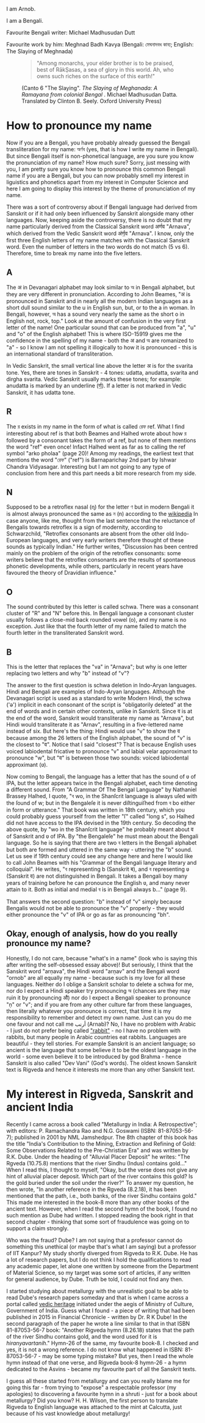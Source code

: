 I am Arnob. 

I am a Bengali.

Favourite Bengali writer: Michael Madhusudan Dutt

Favourite work by him: Meghnad Badh Kavya (Bengali: মেঘনাদবধ কাব্য; English: The Slaying of Meghnada)

<figure>
<blockquote> "Among monarchs, your elder brother is to be praised, best of RākṢasas, a sea of glory in this world. Ah, who owns such riches on the surface of this earth!" </blockquote>
<figcaption> (Canto 6 "The Slaying". <cite> The Slaying of Meghanada: A Ramayana from colonial Bengal </cite>. Michael Madhusudan Datta. Translated by Clinton B. Seely. Oxford University Press) </figcaption>
</figure>

# How to pronounce my name

Now if you are a Bengali, you have probably already guessed the Bengali transliteration for my name: অর্ণব (yes, that is how I write my name in Bengali).
But since Bengali itself is non-phonetical language, are you sure you know the pronunciation of my name? How much sure?
Sorry, just messing with you, I am pretty sure you know how to pronounce this common Bengali name if you are a Bengali, but you can now probably smell my interest in liguistics and phonetics apart from my interest in Computer Science and here I am going to display this interest by the theme of pronunciation of my name.

There was a sort of controversy about if Bengali language had derived from Sanskrit or if it had only been influenced by Sanskrit alongside many other languages. 
Now, keeping aside the controversy, there is no doubt that my name particularly derived from the Classical Sanskrit word अर्णव "Arnava", which derived from the Vedic Sanskrit word अ॑र्ण॒व "Arnava". 
I know, only the first three English letters of my name matches with the Classical Sanskrit word. Even the number of letters in the two words do not match (5 vs 6).
Therefore, time to break my name into the five letters.

## A
The अ in Devanagari alphabet may look similar to অ in Bengali alphabet, but they are very different in pronunciation.
According to John Beames, "अ is pronounced in Sanskrit and in nearly all the modern Indian languages as a short dull sound similar to the u in English sun, but, or to the a in woman. In Bengali, however, অ has a sound very nearly the same as the short o in English not, rock, top."
Look at the amount of confusion in the very first letter of the name! One particular sound that can be produced from "a", "u" and "o" of the English alphabet!
This is where ISO-15919 gives me the confidence in the spelling of my name - both the अ and অ are romanized to "a" - so I know I am not spelling it illogically to how it is pronounced - this is an international standard of transliteration.

In Vedic Sanskrit, the small vertical line above the letter अ is for the svarita tone. Yes, there are tones in Sanskrit - 4 tones: udatta, anudatta, svarita and dirgha svarita. Vedic Sanskrit usually marks these tones; for example: anudatta is marked by an underline (र्ण॒). If a letter is not marked in Vedic Sanskrit, it has udatta tone.

## R
The র exists in my name in the form of what is called রেফ ref. What I find interesting about ref is that both Beames and Halhed wrote about how র followed by a consonant takes the form of a ref, but none of them mentions the word "ref" even once! Infact Halhed went as far as to calling the ref symbol "arko pholaa" (page 20)! Among my readings, the earliest text that mentions the word "রেফ" ("ref") is Barnaparichay 2nd part by Ishwar Chandra Vidyasagar. Interesting but I am not going to any type of conclusion from here and this part needs a bit more research from my side.

## N
Supposed to be a retroflex nasal (ɳ) for the letter ণ but in modern Bengali it is almost always pronounced the same as ন (n) according to the [wikipedia](https://en.wikipedia.org/wiki/Bengali_alphabet#cite_ref-30) In case anyone, like me, thought from the last sentence that the reluctance of Bengalis towards retroflex is a sign of modernity, according to Schwarzchild, "Retroflex consonants are absent from the other old Indo-European languages, and very early writers therefore thought of these sounds as typically Indian." He further writes, "Discussion has been centred mainly on the problem of the origin of the retroflex consonants: some writers believe that the retroflex consonants are the results of spontaneous phonetic developments, while others, particularly in recent years have favoured the theory of Dravidian influence."

## O
The sound contributed by this letter is called schwa. There was a consonant cluster of "R" and "N" before this. 
In Bengali language a consonant cluster usually follows a close-mid back rounded vowel (o), and my name is no exception.
Just like that the fourth letter of my name failed to match the fourth letter in the transliterated Sanskrit word.

## B
This is the letter that replaces the "va" in "Arnava"; but why is one letter replacing two letters and why "b" instead of "v"?

The answer to the first question is schwa deletion in Indo-Aryan languages. Hindi and Bengali are examples of Indo-Aryan languages.
Although the Devanagari script is used as a standard to write Modern Hindi, the schwa ('ə') implicit in each consonant of the script is "obligatorily deleted" at the end of words and in certain other contexts, unlike in Sanskrit. Since व is at the end of the word, Sanskrit would transliterate my name as "Arnava", but Hindi would transliterate it as "Arnav", resulting in a five-lettered name instead of six. But here's the thing: Hindi would use "v" to show the व because among the 26 letters of the English alphabet, the sound of "v" is the closest to "व". Notice that I said "closest"? That is because English uses voiced labiodental fricative to pronounce "v" and labial velar approximant to pronounce "w", but "व" is between those two sounds:  voiced labiodental approximant (ʋ). 

Now coming to Bengali, the language has a letter that has the sound of ʋ of IPA, but the letter appears twice in the Bengali alphabet, each time denoting a different sound. 
From "A Grammar Of The Bengal Language" by Nathaniel Brassey Halhed, I quote, "ব wo, in the Shanſcrit language is always uſed with the ſound of w; but in the Bengaleſe it is never diſtinguiſhed from ব bo either in form or utterance." That book was written in 18th century, which you could probably guess yourself from the letter "ſ" called "long s", so Halhed did not have access to the IPA devised in the 19th century. So decoding the above quote, by "wo in the Shanſcrit language" he probably meant about व of Sanskrit and ʋ of IPA. By "the Bengaleſe" he must mean about the Bengali language. So he is saying that there are two ব letters in the Bengali alphabet but both are formed and uttered in the same way - uttering the "b" sound. 
Let us see if 19th century could see any change here and here I would like to call John Beames with his "Grammar of the Bengali language literary and colloquial". He writes, "ব representing b (Sanskrit ब), and ব representing ʋ (Sanskrit व) are not distinguished in Bengali. It takes a Bengali boy many years of training before he can pronounce the English ʋ, and many never attain to it. Both as initial and medial ব is in Bengali always b..." (page 9). 

That answers the second question: "b" instead of "v" simply because Bengalis would not be able to pronounce the "v" properly - they would either pronounce the "v" of IPA or go as far as pronouncing "bh".

## Okay, enough of analysis, how do you really pronounce my name?
Honestly, I do not care, because "what's in a name" (look who is saying this after writing the self-obsessed essay above)! But seriously, I think that the Sanskrit word "arṇava", the Hindi word "arṇav" and the Bengali word "ornob" are all equally my name - because such is my love for all these languages. Neither do I oblige a Sanskrit scholar to delete a schwa for me, nor do I expect a Hindi speaker try pronouncing অ (chances are they may ruin it by pronouncing औ) nor do I expect a Bengali speaker to pronounce "ṇ" or "v"; and if you are from any other culture far from these languages, then literally whatever you pronounce is correct, that time it is my responsibility to remember and detect my own name. Just can you do me one favour and not call me أرنب (Arnab)? No, I have no problem with Arabic - I just do not prefer being called ["rabbit"](https://www.youtube.com/watch?v=9hq1qrwVnVg) - no I have no problem with rabbits, but many people in Arabic countries eat rabbits. Languages are beautiful - they tell stories. For example Sanskrit is an ancient language; so ancient is the language that some believe it to be the oldest language in the world - some even believe it to be introduced by god Brahma - hence Sanskrit is also called "Dev Vani" (God's words). The oldest known Sanskrit text is Rigveda and hence it interests me more than any other Sanskrit text.

# My interest in Rigveda, Sanskrit and ancient India
Recently I came across a book called "Metallurgy in India: A Retrospective"; with editors: P. Ramachandra Rao and N.G. Goswami (ISBN: 81-87053-56-7); published in 2001 by NML Jamshedpur. The 8th chapter of this book has the title "India's Contribution to the Mining, Extraction and Refining of Gold: Some Observations Related to the Pre-Christian Era" and was written by R.K. Dube. Under the heading of "Alluvial Placer Deposit" he writes: "The Rgveda (10.75.8) mentions that the river Sindhu (Indus) contains gold..." When I read this, I thought to myself, "Okay, but the verse does not give any hint of alluvial placer deposit. Which part of the river contains this gold? Is the gold buried under the soil under the river?" To answer my question, he then wrote, "In another reference in the Rgveda (8.2.18), it has been mentioned that the path, i.e., both banks, of the river Sindhu contains gold." This made me interested in the book-8 more than any other books of the ancient text. However, when I read the second hymn of the book, I found no such mention as Dube had written. I stopped reading the book right in that second chapter - thinking that some sort of fraudulence was going on to support a claim strongly. 

Who was the fraud? Dube? I am not saying that a professor cannot do something this unethical (or maybe that's what I am saying) but a professor of IIT Kanpur? My study shortly diverged from Rigveda to R.K. Dube. He has a lot of research papers, but I do not think I hold the qualifications to read any academic paper, let alone one written by someone from the Department of Material Science, so my target was some sort of articles, if any written for general audience, by Dube. Truth be told, I could not find any then. 

I started studying about metallurgy with the unrealistic goal to be able to read Dube's research papers someday and that is when I came across a portal called [vedic heritage](https://vedicheritage.gov.in/) initiated under the aegis of Ministry of Culture, Government of India. Guess what I found - a piece of writing that had been published in 2015 in Financial Chronicle - written by Dr. R K Dube!
In the second paragraph of the paper he wrote a line similar to that in that ISBN 81-87053-56-7 book: "Another Rigveda hymn (8.26.18) states that the path of the river Sindhu contains gold, and the word used for it is *hiranyavartanih*." Hymn-26 of the same, my favourite book-8. I checked and yes, it is not a wrong reference. I do not know what happened in ISBN: 81-87053-56-7 - may be some typing mistake? But yes, then I read the whole hymn instead of that one verse, and Rigveda book-8 hymn-26 - a hymn dedicated to the Asvins - became my favourite part of all the Sanskrit texts.

I guess all these started from metallurgy and can you really blame me for going this far - from trying to "expose" a respectable professor (my apologies) to discovering a favourite hymn in a shruti - just for a book about metallurgy? Did you know? H. H. Wilson, the first person to translate Rigveda to English language was attached to the mint at Calcutta, just because of his vast knowledge about metallurgy!
